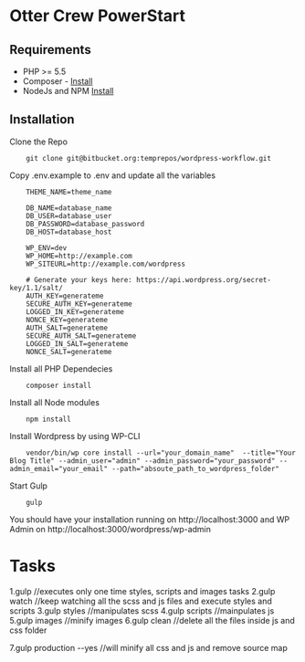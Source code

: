 # Otter Crew PowerStart


## Requirements

* PHP >= 5.5
* Composer - [Install](https://getcomposer.org/doc/00-intro.md#installation-linux-unix-osx)
* NodeJs and NPM [Install](https://nodejs.org/en/download/)

## Installation
Clone the Repo

		git clone git@bitbucket.org:temprepos/wordpress-workflow.git

Copy .env.example to .env and update all the variables

		THEME_NAME=theme_name

		DB_NAME=database_name
		DB_USER=database_user
		DB_PASSWORD=database_password
		DB_HOST=database_host

		WP_ENV=dev
		WP_HOME=http://example.com
		WP_SITEURL=http://example.com/wordpress

		# Generate your keys here: https://api.wordpress.org/secret-key/1.1/salt/
		AUTH_KEY=generateme
		SECURE_AUTH_KEY=generateme
		LOGGED_IN_KEY=generateme
		NONCE_KEY=generateme
		AUTH_SALT=generateme
		SECURE_AUTH_SALT=generateme
		LOGGED_IN_SALT=generateme
		NONCE_SALT=generateme

Install all PHP Dependecies

        composer install

Install all Node modules

        npm install

Install Wordpress by using WP-CLI

		vendor/bin/wp core install --url="your_domain_name"  --title="Your Blog Title" --admin_user="admin" --admin_password="your_password" --admin_email="your_email" --path="absoute_path_to_wordpress_folder"

Start Gulp

        gulp

You should have your installation running on http://localhost:3000 and WP Admin on http://localhost:3000/wordpress/wp-admin

Tasks
===========
1.gulp                  //executes only one time styles, scripts and images tasks
2.gulp watch	        //keep watching all the scss and js files and execute styles and scripts
3.gulp styles 	        //manipulates scss
4.gulp scripts	        //mainpulates js
5.gulp images	        //minify images
6.gulp clean            //delete all the files inside js and css folder   

7.gulp production --yes //will minify all css and js and remove source map

